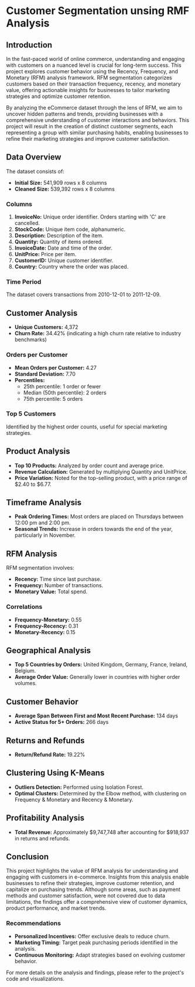 # Customer Segmentation unsing RMF Analysis


## Introduction

In the fast-paced world of online commerce, understanding and engaging with customers on a nuanced level is crucial for long-term success. This project explores customer behavior using the Recency, Frequency, and Monetary (RFM) analysis framework. RFM segmentation categorizes customers based on their transaction frequency, recency, and monetary value, offering actionable insights for businesses to tailor marketing strategies and optimize customer retention.

By analyzing the eCommerce dataset through the lens of RFM, we aim to uncover hidden patterns and trends, providing businesses with a comprehensive understanding of customer interactions and behaviors. This project will result in the creation of distinct customer segments, each representing a group with similar purchasing habits, enabling businesses to refine their marketing strategies and improve customer satisfaction.

## Data Overview

The dataset consists of:

- **Initial Size:** 541,909 rows x 8 columns
- **Cleaned Size:** 539,392 rows x 8 columns

### Columns

1. **InvoiceNo:** Unique order identifier. Orders starting with 'C' are cancelled.
2. **StockCode:** Unique item code, alphanumeric.
3. **Description:** Description of the item.
4. **Quantity:** Quantity of items ordered.
5. **InvoiceDate:** Date and time of the order.
6. **UnitPrice:** Price per item.
7. **CustomerID:** Unique customer identifier.
8. **Country:** Country where the order was placed.

### Time Period

The dataset covers transactions from 2010-12-01 to 2011-12-09.

## Customer Analysis

- **Unique Customers:** 4,372
- **Churn Rate:** 34.42% (indicating a high churn rate relative to industry benchmarks)

### Orders per Customer

- **Mean Orders per Customer:** 4.27
- **Standard Deviation:** 7.70
- **Percentiles:** 
  - 25th percentile: 1 order or fewer
  - Median (50th percentile): 2 orders
  - 75th percentile: 5 orders

### Top 5 Customers

Identified by the highest order counts, useful for special marketing strategies.

## Product Analysis

- **Top 10 Products:** Analyzed by order count and average price.
- **Revenue Calculation:** Generated by multiplying Quantity and UnitPrice.
- **Price Variation:** Noted for the top-selling product, with a price range of $2.40 to $6.77.

## Timeframe Analysis

- **Peak Ordering Times:** Most orders are placed on Thursdays between 12:00 pm and 2:00 pm.
- **Seasonal Trends:** Increase in orders towards the end of the year, particularly in November.

## RFM Analysis

RFM segmentation involves:
- **Recency:** Time since last purchase.
- **Frequency:** Number of transactions.
- **Monetary Value:** Total spend.

### Correlations

- **Frequency-Monetary:** 0.55
- **Frequency-Recency:** 0.31
- **Monetary-Recency:** 0.15

## Geographical Analysis

- **Top 5 Countries by Orders:** United Kingdom, Germany, France, Ireland, Belgium.
- **Average Order Value:** Generally lower in countries with higher order volumes.

## Customer Behavior

- **Average Span Between First and Most Recent Purchase:** 134 days
- **Active Status for 5+ Orders:** 266 days

## Returns and Refunds

- **Return/Refund Rate:** 19.22%

## Clustering Using K-Means

- **Outliers Detection:** Performed using Isolation Forest.
- **Optimal Clusters:** Determined by the Elbow method, with clustering on Frequency & Monetary and Recency & Monetary.

## Profitability Analysis

- **Total Revenue:** Approximately $9,747,748 after accounting for $918,937 in returns and refunds.


## Conclusion

This project highlights the value of RFM analysis for understanding and engaging with customers in e-commerce. Insights from this analysis enable businesses to refine their strategies, improve customer retention, and capitalize on purchasing trends. Although some areas, such as payment methods and customer satisfaction, were not covered due to data limitations, the findings offer a comprehensive view of customer dynamics, product performance, and market trends.

### Recommendations

- **Personalized Incentives:** Offer exclusive deals to reduce churn.
- **Marketing Timing:** Target peak purchasing periods identified in the analysis.
- **Continuous Monitoring:** Adapt strategies based on evolving customer behavior.

For more details on the analysis and findings, please refer to the project's code and visualizations.
